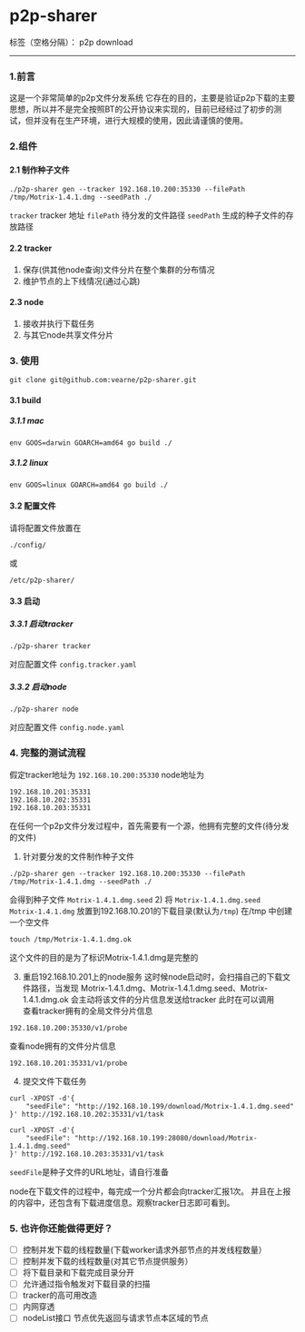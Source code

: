 # p2p-sharer

标签（空格分隔）： p2p download

---

### 1.前言
这是一个非常简单的p2p文件分发系统
它存在的目的，主要是验证p2p下载的主要思想，所以并不是完全按照BT的公开协议来实现的，目前已经经过了初步的测试，但并没有在生产环境，进行大规模的使用，因此请谨慎的使用。



### 2.组件
#### 2.1 制作种子文件
```
./p2p-sharer gen --tracker 192.168.10.200:35330 --filePath /tmp/Motrix-1.4.1.dmg --seedPath ./
```
`tracker` tracker 地址
`filePath` 待分发的文件路径
`seedPath` 生成的种子文件的存放路径

#### 2.2 tracker
1. 保存(供其他node查询)文件分片在整个集群的分布情况
2. 维护节点的上下线情况(通过心跳)

#### 2.3 node
1. 接收并执行下载任务
2. 与其它node共享文件分片

### 3. 使用
```
git clone git@github.com:vearne/p2p-sharer.git
```
#### 3.1 build
##### 3.1.1 mac
```
env GOOS=darwin GOARCH=amd64 go build ./
```
##### 3.1.2 linux
```
env GOOS=linux GOARCH=amd64 go build ./
```

#### 3.2 配置文件
请将配置文件放置在
```
./config/
```
或
```
/etc/p2p-sharer/
```
#### 3.3 启动
##### 3.3.1 启动tracker
```
./p2p-sharer tracker
```
对应配置文件 `config.tracker.yaml`
##### 3.3.2 启动node
```
./p2p-sharer node
```
对应配置文件 `config.node.yaml`


### 4. 完整的测试流程
假定tracker地址为
`192.168.10.200:35330`
node地址为
```
192.168.10.201:35331
192.168.10.202:35331
192.168.10.203:35331
```
在任何一个p2p文件分发过程中，首先需要有一个源，他拥有完整的文件(待分发的文件)

1) 针对要分发的文件制作种子文件
```
./p2p-sharer gen --tracker 192.168.10.200:35330 --filePath /tmp/Motrix-1.4.1.dmg --seedPath ./
```
会得到种子文件
`Motrix-1.4.1.dmg.seed`
2) 将
`Motrix-1.4.1.dmg.seed`   
`Motrix-1.4.1.dmg`
放置到192.168.10.201的下载目录(默认为`/tmp`)
在/tmp 中创建一个空文件
```
touch /tmp/Motrix-1.4.1.dmg.ok
```
这个文件的目的是为了标识Motrix-1.4.1.dmg是完整的

3) 重启192.168.10.201上的node服务
这时候node启动时，会扫描自己的下载文件路径，当发现
Motrix-1.4.1.dmg、Motrix-1.4.1.dmg.seed、Motrix-1.4.1.dmg.ok
会主动将该文件的分片信息发送给tracker
此时在可以调用    
查看tracker拥有的全局文件分片信息
```
192.168.10.200:35330/v1/probe
```
查看node拥有的文件分片信息
```
192.168.10.201:35331/v1/probe
```
4) 提交文件下载任务
```
curl -XPOST -d'{
	"seedFile": "http://192.168.10.199/download/Motrix-1.4.1.dmg.seed"
}' http://192.168.10.202:35331/v1/task
```

```
curl -XPOST -d'{
	"seedFile": "http://192.168.10.199:28080/download/Motrix-1.4.1.dmg.seed"
}' http://192.168.10.203:35331/v1/task
```
`seedFile`是种子文件的URL地址，请自行准备

node在下载文件的过程中，每完成一个分片都会向tracker汇报1次。
并且在上报的内容中，还包含有下载进度信息。观察tracker日志即可看到。


### 5. 也许你还能做得更好？
- [ ] 控制并发下载的线程数量(下载worker请求外部节点的并发线程数量）
- [ ] 控制并发下载的线程数量(对其它节点提供服务）
- [ ] 将下载目录和下载完成目录分开
- [ ] 允许通过指令触发对下载目录的扫描
- [ ] tracker的高可用改造
- [ ] 内网穿透
- [ ] nodeList接口 节点优先返回与请求节点本区域的节点
